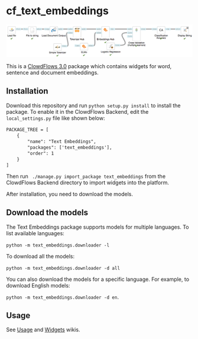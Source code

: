 # cf_text_embeddings

![Text Embeddings ClowdFlows Workflow](clowdflows_workflow.png)

This is a [ClowdFlows 3.0](https://github.com/xflows/clowdflows-backend) package which contains widgets for word, sentence and document embeddings.

## Installation
Download this repository and run `python setup.py install` to install the package.
To enable it in the ClowdFlows Backend, edit the `local_settings.py` file like shown below:
```
PACKAGE_TREE = [
    {
        "name": "Text Embeddings",
        "packages": ['text_embeddings'],
        "order": 1
    }
]
```
Then run ` ./manage.py import_package text_embeddings` from the ClowdFlows Backend directory to import widgets into the platform.

After installation, you need to download the models.

## Download the models
The Text Embeddings package supports models for multiple languages. 
To list available languages: 

```python -m text_embeddings.downloader -l```

To download all the models: 

```python -m text_embeddings.downloader -d all```

You can also download the models for a specific language. For example, to download English models:

```python -m text_embeddings.downloader -d en```.

## Usage
See [Usage](https://github.com/xflows/cf_text_embeddings/wiki/Usage) and [Widgets](https://github.com/xflows/cf_text_embeddings/wiki/Widgets) wikis.
